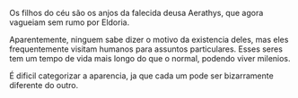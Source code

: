 
Os filhos do céu são os anjos da falecida deusa Aerathys, que agora vagueiam sem rumo por Eldoria. 

Aparentemente, ninguem sabe dizer o motivo da existencia deles, mas eles frequentemente visitam humanos para assuntos particulares. Esses seres tem um tempo de vida mais longo do que o normal, podendo viver milenios. 

É dificil categorizar a aparencia, ja que cada um pode ser bizarramente diferente do outro. 